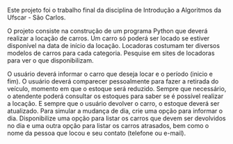 Este projeto foi o trabalho final da disciplina de Introdução a Algoritmos da Ufscar - São Carlos.

O projeto consiste na construção de um programa Python que deverá realizar a locação de carros. 
Um carro só poderá ser locado se estiver disponível na data de início da locação.
Locadoras costumam ter diversos modelos de carros para cada categoria. Pesquise em sites de locadoras para ver o que disponibilizam. 

O usuário deverá informar o carro que deseja locar e o período (inicio e fim).
O usuário deverá comparecer pessoalmente para fazer a retirada do veículo, momento em que o estoque será reduzido.
Sempre que necessário, o atendente poderá consultar os estoques para saber se é possível realizar a locação.
E sempre que o usuário devolver o carro, o estoque deverá ser atualizado. Para simular a mudança de dia, crie uma opção para informar o dia.
Disponibilize uma opção para listar os carros que devem ser devolvidos no dia e uma outra opção para listar os carros atrasados, bem como o nome da pessoa que locou e seu contato (telefone ou e-mail). 
